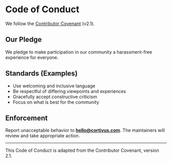 
# Code of Conduct

We follow the [Contributor Covenant](https://www.contributor-covenant.org/) (v2.1).

## Our Pledge
We pledge to make participation in our community a harassment-free experience for everyone.

## Standards (Examples)
- Use welcoming and inclusive language
- Be respectful of differing viewpoints and experiences
- Gracefully accept constructive criticism
- Focus on what is best for the community

## Enforcement
Report unacceptable behavior to **hello@cortivus.com**.
The maintainers will review and take appropriate action.

---
This Code of Conduct is adapted from the Contributor Covenant, version 2.1.

